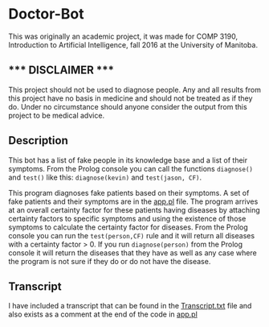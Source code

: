 # Doctor-Bot

This was originally an academic project, it was made for COMP 3190, Introduction to Artificial Intelligence, fall 2016 at the University of Manitoba.

## \*\*\* DISCLAIMER \*\*\*
This project should not be used to diagnose people. Any and all results from this project have no basis in medicine and should not be treated as if they do. Under no circumstance should anyone consider the output from this project to be medical advice.

## Description

This bot has a list of fake people in its knowledge base and a list of their symptoms. From the Prolog console you can call the functions `diagnose()` and `test()` like this: `diagnose(kevin)` and `test(jason, CF)`.

This program diagnoses fake patients based on their symptoms. A set of fake patients and their symptoms are in the [app.pl](./app.pl) file. The program arrives at an overall certainty factor for these patients having diseases by attaching certainty factors to specific symptoms and using the existence of those symptoms to calculate the certainty factor for diseases. From the Prolog console you can run the `test(person,CF)` rule and it will return all diseases with a certainty factor > 0. If you run `diagnose(person)` from the Prolog console it will return the diseases that they have as well as any case where the program is not sure if they do or do not have the disease.

## Transcript

I have included a transcript that can be found in the [Transcript.txt](./Transcript.txt) file and also exists as a comment at the end of the code in [app.pl](./app.pl)
